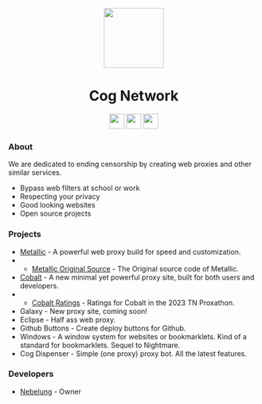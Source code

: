 <p align="center">
<kbd>
<img width="120px" src="https://avatars.githubusercontent.com/u/127172119">
</kbd>
</p>

<h1 align="center">Cog Network</h1>

<p align="center">
<a href="https://discord.gg/yk33HZSZkU"><img height="30px" src="https://img.shields.io/badge/Discord-7289DA?style=for-the-badge&logo=discord&logoColor=white"><img></a>
<a href="https://twitter.com/Fog_Network"><img height="30px" src="https://img.shields.io/badge/Twitter-1DA1F2?style=for-the-badge&logo=twitter&logoColor=white"><img></a>
<a href="https://reddit.com/r/FogNetwork"><img height="30px" src="https://img.shields.io/badge/Reddit-FF4500?style=for-the-badge&logo=reddit&logoColor=white"><img></a>
</p>

### About
We are dedicated to ending censorship by creating web proxies and other similar services.

- Bypass web filters at school or work
- Respecting your privacy
- Good looking websites
- Open source projects

### Projects
- [Metallic](https://github.com/cognetwork-dev/Metallic) - A powerful web proxy build for speed and customization.
- - [Metallic Original Source](https://github.com/cognetwork-dev/Metallic-Original-Source) - The Original source code of Metallic.
- [Cobalt](https://github.com/cognetwork-dev/Cobalt) - A new minimal yet powerful proxy site, built for both users and developers.
- - [Cobalt Ratings](https://github.com/cognetwork-dev/Cobalt-Ratings) - Ratings for Cobalt in the 2023 TN Proxathon.
- Galaxy - New proxy site, coming soon!
- Eclipse - Half ass web proxy.
- Github Buttons - Create deploy buttons for Github.
- Windows - A window system for websites or bookmarklets. Kind of a standard for bookmarklets. Sequel to Nightmare.
- Cog Dispenser - Simple (one proxy) proxy bot. All the latest features.

### Developers
- [Nebelung](https://github.com/Nebelung-Dev) - Owner
